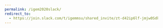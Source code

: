 ```yaml
---
permalink: /igem2020slack/
redirect_to:
  - https://join.slack.com/t/igemmsu/shared_invite/zt-d42ip6lf-jmjw0Sdk2uurareSS8G1bw 
---
```

